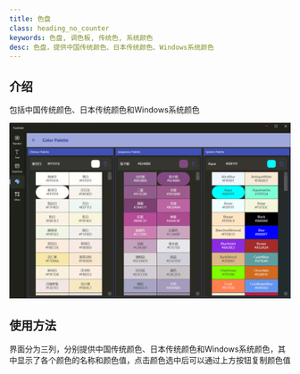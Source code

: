 ```yaml
---
title: 色盘
class: heading_no_counter
keywords: 色盘, 调色板, 传统色, 系统颜色
desc: 色盘，提供中国传统颜色、日本传统颜色、Windows系统颜色
---
```


## 介绍

包括中国传统颜色、日本传统颜色和Windows系统颜色

![](../../assets/images/ToolsSet/TSMColorPalette.png)

## 使用方法

界面分为三列，分别提供中国传统颜色、日本传统颜色和Windows系统颜色，其中显示了各个颜色的名称和颜色值，点击颜色选中后可以通过上方按钮复制颜色值
  